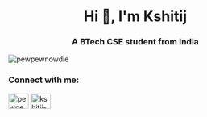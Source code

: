 <h1 align="center">Hi 👋, I'm Kshitij</h1>
<h3 align="center">A BTech CSE student from India</h3>

<p align="left"> <img src="https://komarev.com/ghpvc/?username=pewpewnowdie&label=Profile%20views&color=0e75b6&style=flat" alt="pewpewnowdie" /> </p>

<h3 align="left">Connect with me:</h3>
<p align="left">
<a href="https://twitter.com/pewpewnowdie" target="blank"><img align="center" src="https://raw.githubusercontent.com/rahuldkjain/github-profile-readme-generator/master/src/images/icons/Social/twitter.svg" alt="pewpewnowdie" height="30" width="40" /></a>
<a href="https://linkedin.com/in/kshitij-tyagi-4b2a60270" target="blank"><img align="center" src="https://raw.githubusercontent.com/rahuldkjain/github-profile-readme-generator/master/src/images/icons/Social/linked-in-alt.svg" alt="kshitij-tyagi-4b2a60270" height="30" width="40" /></a>
</p>
